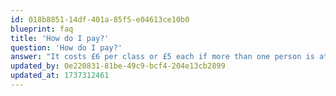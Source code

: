 ```yaml
---
id: 018b8851-14df-401a-85f5-e04613ce10b0
blueprint: faq
title: 'How do I pay?'
question: 'How do I pay?'
answer: "It costs £6 per class or £5 each if more than one person is attending. You must pay in cash before class starts on the day you're attending."
updated_by: 0e220831-81be-49c9-bcf4-204e13cb2899
updated_at: 1737312461
---
```

